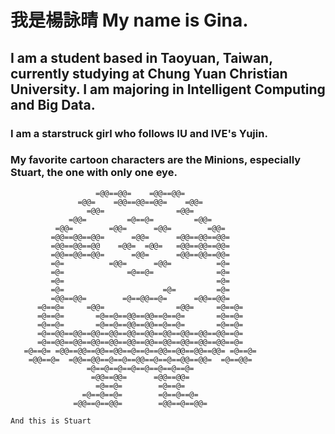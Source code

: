 # **我是楊詠晴 My name is Gina.**
## I am a student based in Taoyuan, Taiwan, currently studying at Chung Yuan Christian University. I am majoring in Intelligent Computing and Big Data.
### I am a starstruck girl who follows IU and IVE's Yujin.
### My favorite cartoon characters are the Minions, especially Stuart, the one with only one eye.
```
                   =@@==@@=    =@@==@@=     
               =@@=    =@@==@@==@@=    =@@=
                 =@@=                =@@=
             =@@=         =@==@=         =@@=
          =@@=        =@@=      =@@=        =@@=
         =@@==@@==@@=      =@@=      =@@==@@==@@=
         =@@==@@==@@    =@@=  =@@=   =@@==@@==@@=
         =@@==@@==@@=      =@@=      =@@==@@==@@=
         =@=          =@@=      =@@=          =@=
         =@=              =@==@=              =@=
         =@=                                  =@=
         =@=                      =@=         =@=
         =@@==@@=        =@==@@==@=      =@@==@@=
      =@==@=     =@@=                =@@=     =@==@=
      =@==@=       =@==@==@@==@@==@==@=       =@==@=   
      =@==@=       =@==@==@@==@@==@==@=       =@==@=
      =@==@@==@@==@@==@@==@@==@@==@@==@@==@@==@@==@=
      =@==@@==@@==@@==@@==@@==@@==@@==@@==@@==@@==@=
   =@==@= =@@==@@==@@==@@==@==@==@@==@@==@@==@@= =@==@=
    =@@==@=  =@@==@@==@==@==@@==@==@==@@==@@=  =@==@@=
                 =@==@==@==@==@==@==@==@=
                  =@@==@@=      =@@==@@=
                   =@==@=        =@==@=
                =@==@==@=        =@==@==@=
              =@@==@==@@=        =@@==@==@@=

And this is Stuart 
```


